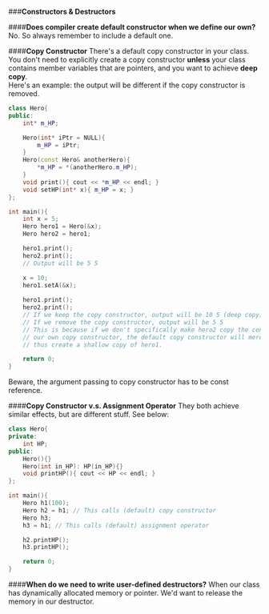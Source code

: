 ###**Constructors & Destructors**

####**Does compiler create default constructor when we define our own?**
No. So always remember to include a default one.

####**Copy Constructor**
There's a default copy constructor in your class.
You don't need to explicitly create a copy constructor **unless** your class contains member variables that are pointers, and you want to achieve **deep copy**.  
Here's an example: the output will be different if the copy constructor is removed.
```cpp
class Hero{
public:
    int* m_HP;

    Hero(int* iPtr = NULL){
        m_HP = iPtr;
    }
    Hero(const Hero& anotherHero){
        *m_HP = *(anotherHero.m_HP);
    }
    void print(){ cout << *m_HP << endl; }
    void setHP(int* x){ m_HP = x; }
};

int main(){
    int x = 5;
    Hero hero1 = Hero(&x);
    Hero hero2 = hero1;

    hero1.print();
    hero2.print();
    // Output will be 5 5

    x = 10;
    hero1.setA(&x);
    
    hero1.print();
    hero2.print();
    // If we keep the copy constructor, output will be 10 5 (deep copy)
    // If we remove the copy constructor, output will be 5 5
    // This is because if we don't specifically make hero2 copy the content of *m_HP with
    // our own copy constructor, the default copy constructor will merely copy the pointer itself,
    // thus create a shallow copy of hero1.

    return 0;
}
```
Beware, the argument passing to copy constructor has to be const reference.

####**Copy Constructor v.s. Assignment Operator**
They both achieve similar effects, but are different stuff. See below:
```cpp
class Hero{
private:
    int HP;
public:
    Hero(){}
    Hero(int in_HP): HP(in_HP){}
    void printHP(){ cout << HP << endl; }
};

int main(){
    Hero h1(100);
    Hero h2 = h1; // This calls (default) copy constructor
    Hero h3;
    h3 = h1; // This calls (default) assignment operator

    h2.printHP();
    h3.printHP();

    return 0;
}
```
####**When do we need to write user-defined destructors?**
When our class has dynamically allocated memory or pointer. We'd want to release the memory in our destructor.
